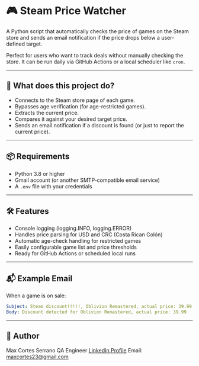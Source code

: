 # 🎮 Steam Price Watcher

A Python script that automatically checks the price of games on the Steam store and sends an email notification if the price drops below a user-defined target.

Perfect for users who want to track deals without manually checking the store. It can be run daily via GitHub Actions or a local scheduler like `cron`.

---

## 🧠 What does this project do?

- Connects to the Steam store page of each game.
- Bypasses age verification (for age-restricted games).
- Extracts the current price.
- Compares it against your desired target price.
- Sends an email notification if a discount is found (or just to report the current price).

---

## 📦 Requirements

- Python 3.8 or higher
- Gmail account (or another SMTP-compatible email service)
- A `.env` file with your credentials

---

## 🛠 Features
- Console logging (logging.INFO, logging.ERROR)
- Handles price parsing for USD and CRC (Costa Rican Colón)
- Automatic age-check handling for restricted games
- Easily configurable game list and price thresholds
- Ready for GitHub Actions or scheduled local runs

---

## 📬 Example Email
When a game is on sale:
```yaml
Subject: Steam discount!!!!!, Oblivion Remastered, actual price: 39.99
Body: Discount detected for Oblivion Remastered, actual price: 39.99
```

---

## 👤 Author
Max Cortes Serrano
QA Engineer
[LinkedIn Profile](https://www.linkedin.com/in/max-cortés-6a132b21b)
Email: maxcortes23@gmail.com
